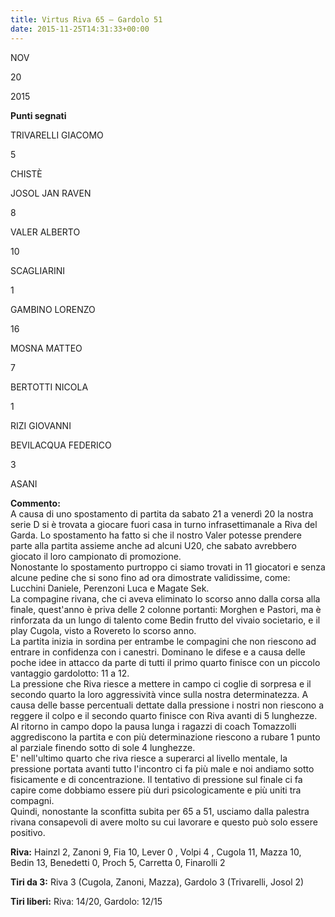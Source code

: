 ```yaml
---
title: Virtus Riva 65 – Gardolo 51
date: 2015-11-25T14:31:33+00:00
---
```

NOV

20

2015

**Punti segnati**

TRIVARELLI GIACOMO

5

CHISTÈ

JOSOL JAN RAVEN

8

VALER ALBERTO

10

SCAGLIARINI

1

GAMBINO LORENZO

16

MOSNA MATTEO

7

BERTOTTI NICOLA

1

RIZI GIOVANNI

BEVILACQUA FEDERICO

3

ASANI

**Commento:**  
A causa di uno spostamento di partita da sabato 21 a venerdì 20 la nostra serie D si è trovata a giocare fuori casa in turno infrasettimanale a Riva del Garda. Lo spostamento ha fatto si che il nostro Valer potesse prendere parte alla partita assieme anche ad alcuni U20, che sabato avrebbero giocato il loro campionato di promozione.  
Nonostante lo spostamento purtroppo ci siamo trovati in 11 giocatori e senza alcune pedine che si sono fino ad ora dimostrate validissime, come: Lucchini Daniele, Perenzoni Luca e Magate Sek.  
La compagine rivana, che ci aveva eliminato lo scorso anno dalla corsa alla finale, quest'anno è priva delle 2 colonne portanti: Morghen e Pastori, ma è rinforzata da un lungo di talento come Bedin frutto del vivaio societario, e il play Cugola, visto a Rovereto lo scorso anno.  
La partita inizia in sordina per entrambe le compagini che non riescono ad entrare in confidenza con i canestri. Dominano le difese e a causa delle poche idee in attacco da parte di tutti il primo quarto finisce con un piccolo vantaggio gardolotto: 11 a 12.  
La pressione che Riva riesce a mettere in campo ci coglie di sorpresa e il secondo quarto la loro aggressività vince sulla nostra determinatezza. A causa delle basse percentuali dettate dalla pressione i nostri non riescono a reggere il colpo e il secondo quarto finisce con Riva avanti di 5 lunghezze.  
Al ritorno in campo dopo la pausa lunga i ragazzi di coach Tomazzolli aggrediscono la partita e con più determinazione riescono a rubare 1 punto al parziale finendo sotto di sole 4 lunghezze.  
E' nell'ultimo quarto che riva riesce a superarci al livello mentale, la pressione portata avanti tutto l'incontro ci fa più male e noi andiamo sotto fisicamente e di concentrazione. Il tentativo di pressione sul finale ci fa capire come dobbiamo essere più duri psicologicamente e più uniti tra compagni.  
Quindi, nonostante la sconfitta subita per 65 a 51, usciamo dalla palestra rivana consapevoli di avere molto su cui lavorare e questo può solo essere positivo.

**Riva:** Hainzl 2, Zanoni 9, Fia 10, Lever 0 , Volpi 4 , Cugola 11, Mazza 10, Bedin 13, Benedetti 0, Proch 5, Carretta 0, Finarolli 2

**Tiri da 3:** Riva 3 (Cugola, Zanoni, Mazza), Gardolo 3 (Trivarelli, Josol 2)

**Tiri liberi:** Riva: 14/20, Gardolo: 12/15
